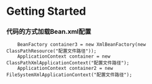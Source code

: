 # Getting Started

### 代码的方式加载Bean.xml配置
```text
	BeanFactory container3 = new XmlBeanFactory(new ClassPathResource("配置文件路径"));
	ApplicationContext container = new ClassPathXmlApplicationContext("配置文件路径");
	ApplicationContext container2 = new FileSystemXmlApplicationContext("配置文件路径");
```

